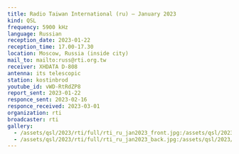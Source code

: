 ```yaml
---
title: Radio Taiwan International (ru) — January 2023
kind: QSL
frequency: 5900 kHz
language: Russian
reception_date: 2023-01-22
reception_time: 17.00-17.30
location: Moscow, Russia (inside city)
mail_to: mailto:russ@rti.org.tw
receiver: XHDATA D-808
antenna: its telescopic
station: kostinbrod
youtube_id: vWD-RtRdZP8
report_sent: 2023-01-22
responce_sent: 2023-02-16
responce_received: 2023-03-01
organization: rti
broadcaster: rti
gallery:
  - /assets/qsl/2023/rti/full/rti_ru_jan2023_front.jpg:/assets/qsl/2023/rti/small/rti_ru_jan2023_front.jpg
  - /assets/qsl/2023/rti/full/rti_ru_jan2023_back.jpg:/assets/qsl/2023/rti/small/rti_ru_jan2023_back.jpg
---
```

